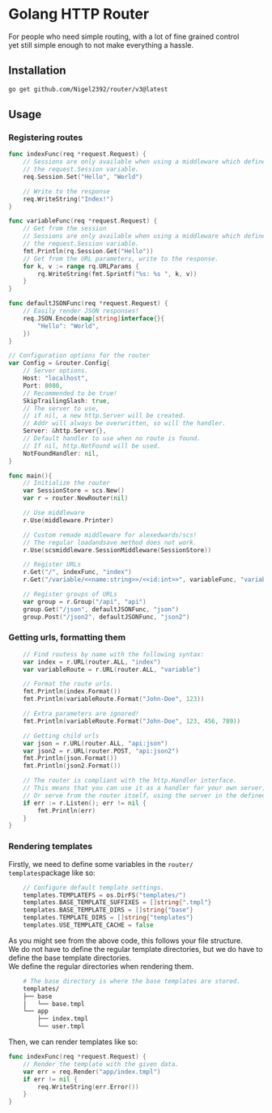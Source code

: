 # Golang HTTP Router

For people who need simple routing, with a lot of fine grained control  
yet still simple enough to not make everything a hassle.

## Installation
```bash
go get github.com/Nigel2392/router/v3@latest
```

## Usage

### Registering routes
```go
func indexFunc(req *request.Request) {
    // Sessions are only available when using a middleware which defines
    // the request.Session variable.
	req.Session.Set("Hello", "World")

    // Write to the response
    req.WriteString("Index!")
}

func variableFunc(req *request.Request) {
    // Get from the session
    // Sessions are only available when using a middleware which defines
    // the request.Session variable.
    fmt.Println(rq.Session.Get("Hello"))
    // Get from the URL parameters, write to the response.
	for k, v := range rq.URLParams {
		rq.WriteString(fmt.Sprintf("%s: %s ", k, v))
	}
}

func defaultJSONFunc(req *request.Request) {
    // Easily render JSON responses!
    req.JSON.Encode(map[string]interface{}{
        "Hello": "World",
    })
}

// Configuration options for the router
var Config = &router.Config{
	// Server options.
	Host: "localhost",
	Port: 8080,
	// Recommended to be true!
	SkipTrailingSlash: true,
	// The server to use,
	// if nil, a new http.Server will be created.
	// Addr will always be overwritten, so will the handler.
	Server: &http.Server{},
	// Default handler to use when no route is found.
	// If nil, http.NotFound will be used.
	NotFoundHandler: nil,
}

func main(){
    // Initialize the router
    var SessionStore = scs.New()
    var r = router.NewRouter(nil)

    // Use middleware
    r.Use(middleware.Printer)

    // Custom remade middleware for alexedwards/scs!
    // The regular loadandsave method does not work.
    r.Use(scsmiddleware.SessionMiddleware(SessionStore))

    // Register URLs
    r.Get("/", indexFunc, "index")
    r.Get("/variable/<<name:string>>/<<id:int>>", variableFunc, "variable")

    // Register groups of URLs
    var group = r.Group("/api", "api")
    group.Get("/json", defaultJSONFunc, "json")
    group.Post("/json2", defaultJSONFunc, "json2")
```

### Getting urls, formatting them
```go
    // Find routess by name with the following syntax:
    var index = r.URL(router.ALL, "index")
    var variableRoute = r.URL(router.ALL, "variable")

    // Format the route urls.
    fmt.Println(index.Format())
    fmt.Println(variableRoute.Format("John-Doe", 123))

    // Extra parameters are ignored!
    fmt.Println(variableRoute.Format("John-Doe", 123, 456, 789))

    // Getting child urls
    var json = r.URL(router.ALL, "api:json")
    var json2 = r.URL(router.POST, "api:json2")
    fmt.Println(json.Format())
    fmt.Println(json2.Format())

    // The router is compliant with the http.Handler interface.
    // This means that you can use it as a handler for your own server, 
    // Or serve from the router itself, using the server in the defined config.
    if err := r.Listen(); err != nil {
        fmt.Println(err)
    }
}
```

### Rendering templates
Firstly, we need to define some variables in the `router/   templates`package like so:
```go
    // Configure default template settings.
    templates.TEMPLATEFS = os.DirFS("templates/")
    templates.BASE_TEMPLATE_SUFFIXES = []string{".tmpl"}
    templates.BASE_TEMPLATE_DIRS = []string{"base"}
    templates.TEMPLATE_DIRS = []string{"templates"}
    templates.USE_TEMPLATE_CACHE = false
```
As you might see from the above code, this follows your file structure.  
We do not have to define the regular template directories, but we do have to define the base template directories.  
We define the regular directories when rendering them.
```bash
    # The base directory is where the base templates are stored.
    templates/
    ├── base
    │   └── base.tmpl
    └── app
        ├── index.tmpl
        └── user.tmpl
```
Then, we can render templates like so:
```go
func indexFunc(req *request.Request) {
    // Render the template with the given data.
    var err = req.Render("app/index.tmpl")
	if err != nil {
		req.WriteString(err.Error())
	}
}
```